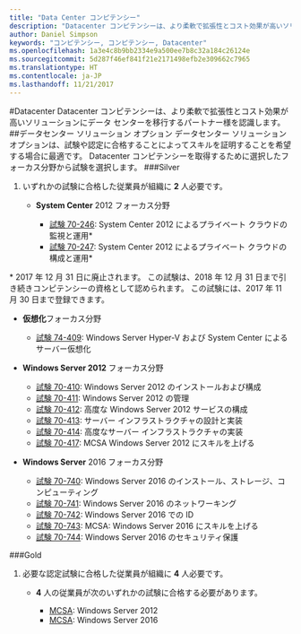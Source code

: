 ```yaml
---
title: "Data Center コンピテンシー"
description: "Datacenter コンピテンシーは、より柔軟で拡張性とコスト効果が高いソリューションにデータ センターを移行するパートナー様を認識します。"
author: Daniel Simpson
keywords: "コンピテンシー, コンピテンシー, Datacenter"
ms.openlocfilehash: 1a3e4c8b9bb2334e9a500ee7b8c32a184c26124e
ms.sourcegitcommit: 5d287f46ef841f21e2171498efb2e309662c7965
ms.translationtype: HT
ms.contentlocale: ja-JP
ms.lasthandoff: 11/21/2017
---
```

#<a name="datacenter"></a>Datacenter
Datacenter コンピテンシーは、より柔軟で拡張性とコスト効果が高いソリューションにデータ センターを移行するパートナー様を認識します。
##<a name="datacenter-solutions-option"></a>データセンター ソリューション オプション
データセンター ソリューション オプションは、試験や認定に合格することによってスキルを証明することを希望する場合に最適です。 Datacenter コンピテンシーを取得するために選択したフォーカス分野から試験を選択します。
###<a name="silver"></a>Silver
1. いずれかの試験に合格した従業員が組織に **2** 人必要です。

    - **System Center** 2012 フォーカス分野

        - [試験 70-246](https://www.microsoft.com/en-us/learning/exam-70-246.aspx): System Center 2012 によるプライベート クラウドの監視と運用*
        - [試験 70-247](https://www.microsoft.com/en-us/learning/exam-70-247.aspx): System Center 2012 によるプライベート クラウドの構成と運用*

\* 2017 年 12 月 31 日に廃止されます。 この試験は、2018 年 12 月 31 日まで引き続きコンピテンシーの資格として認められます。 この試験には、2017 年 11 月 30 日まで登録できます。

   - **仮想化**フォーカス分野

        - [試験 74-409](https://www.microsoft.com/en-us/learning/exam-74-409.aspx): Windows Server Hyper-V および System Center によるサーバー仮想化

   - **Windows Server 2012** フォーカス分野

        - [試験 70-410](https://www.microsoft.com/en-us/learning/exam-70-410.aspx): Windows Server 2012 のインストールおよび構成
        - [試験 70-411](https://www.microsoft.com/en-us/learning/exam-70-411.aspx): Windows Server 2012 の管理
        - [試験 70-412](https://www.microsoft.com/en-us/learning/exam-70-412.aspx): 高度な Windows Server 2012 サービスの構成
        - [試験 70-413](https://www.microsoft.com/en-us/learning/exam-70-413.aspx): サーバー インフラストラクチャの設計と実装
        - [試験 70-414](https://www.microsoft.com/en-us/learning/exam-70-414.aspx): 高度なサーバー インフラストラクチャの実装
        - [試験 70-417](https://www.microsoft.com/en-us/learning/exam-70-417.aspx): MCSA Windows Server 2012 にスキルを上げる

   - **Windows Server** 2016 フォーカス分野
        - [試験 70-740](https://www.microsoft.com/en-us/learning/exam-70-740.aspx): Windows Server 2016 のインストール、ストレージ、コンピューティング
        - [試験 70-741](https://www.microsoft.com/en-us/learning/exam-70-741.aspx): Windows Server 2016 のネットワーキング
        - [試験 70-742](https://www.microsoft.com/en-us/learning/exam-70-742.aspx): Windows Server 2016 での ID
        - [試験 70-743](https://www.microsoft.com/en-us/learning/exam-70-743.aspx): MCSA: Windows Server 2016 にスキルを上げる
        - [試験 70-744](https://www.microsoft.com/en-us/learning/exam-70-744.aspx): Windows Server 2016 のセキュリティ保護

###<a name="gold"></a>Gold
1. 必要な認定試験に合格した従業員が組織に **4** 人必要です。

    - **4** 人の従業員が次のいずれかの試験に合格する必要があります。

        - [MCSA](https://www.microsoft.com/en-us/learning/mcsa-windows-server-certification.aspx): Windows Server 2012
        - [MCSA](https://www.microsoft.com/en-us/learning/mcsa-windows-server-2016-certification.aspx): Windows Server 2016
